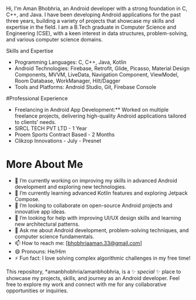 
Hi, I'm Aman Bhobhria, an Android developer with a strong foundation in C, C++, and Java. I have been developing Android applications for the past three years, building a variety of projects that showcase my skills and expertise in the field. I am a B.Tech graduate in Computer Science and Engineering (CSE), with a keen interest in data structures, problem-solving, and various computer science domains.

 Skills and Expertise

- Programming Languages: C, C++, Java, Kotlin
- Android Technologies: Firebase, Retrofit, Glide, Picasso, Material Design Components, MVVM, LiveData, Navigation Component, ViewModel, Room Database, WorkManager, Hilt/Dagger
- Tools and Platforms: Android Studio, Git, Firebase Console



#Professional Experience

- Freelancing in Android App Development:** Worked on multiple freelance projects, delivering high-quality Android applications tailored to clients' needs.
- SIRCL TECH PVT LTD - 1 Year
- Proem Sports Contract Based - 2 Months
- Clikzop Innovations - July - Presnet
  
  

  

# More About Me

- 🔭 I’m currently working on improving my skills in advanced Android development and exploring new technologies.
- 🌱 I’m currently learning advanced Kotlin features and exploring Jetpack Compose.
- 👯 I’m looking to collaborate on open-source Android projects and innovative app ideas.
- 🤔 I’m looking for help with improving UI/UX design skills and learning new architectural patterns.
- 💬 Ask me about Android development, problem-solving techniques, and computer science fundamentals.
- 📫 How to reach me: [bhobhriaaman.33@gmail.com]
- 😄 Pronouns: He/Him
- ⚡ Fun fact: I love solving complex algorithmic challenges in my free time!

This repository, *amanbhobhria/amanbhobhria, is a ✨ _special_ ✨ place to showcase my projects, skills, and journey as an Android developer. Feel free to explore my work and connect with me for any collaborative opportunities or inquiries.

<!--
**amanbhobhria/amanbhobhria** is a ✨ _special_ ✨ repository because its `README.md` (this file) appears on your GitHub profile.

Here are some ideas to get you started:

- 🔭 I’m currently working on ...
- 🌱 I’m currently learning ...
- 👯 I’m looking to collaborate on ...
- 🤔 I’m looking for help with ...
- 💬 Ask me about ...
- 📫 How to reach me: ...
- 😄 Pronouns: ...
- ⚡ Fun fact: ...
-->
